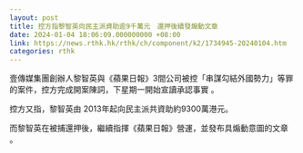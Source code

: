 ```yaml
---
layout: post
title: 控方指黎智英向民主派資助逾9千萬元　還押後續發煽動文章
date: 2024-01-04 18:06:09.000000000 +08:00
link: https://news.rthk.hk/rthk/ch/component/k2/1734945-20240104.htm
categories: rthk
---
```


壹傳媒集團創辦人黎智英與《蘋果日報》3間公司被控「串謀勾結外國勢力」等罪的案件，控方完成開案陳詞，下星期一開始宣讀承認事實 。

控方又指，黎智英由 2013年起向民主派共資助約9300萬港元。

而黎智英在被捕還押後，繼續指揮《蘋果日報》營運，並發布具煽動意圖的文章 。
